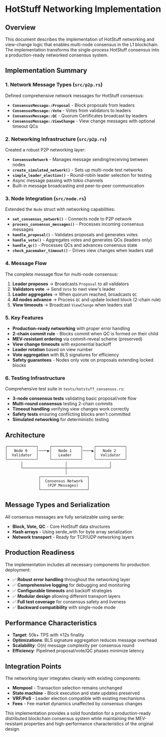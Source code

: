 # HotStuff Networking Implementation

## Overview

This document describes the implementation of HotStuff networking and view-change logic that enables multi-node consensus in the L1 blockchain. The implementation transforms the single-process HotStuff consensus into a production-ready networked consensus system.

## Implementation Summary

### 1. Network Message Types (`src/p2p.rs`)

Defined comprehensive network messages for HotStuff consensus:

- **`ConsensusMessage::Proposal`** - Block proposals from leaders
- **`ConsensusMessage::Vote`** - Votes from validators to leaders  
- **`ConsensusMessage::QC`** - Quorum Certificates broadcast by leaders
- **`ConsensusMessage::ViewChange`** - View change messages with optional timeout QCs

### 2. Networking Infrastructure (`src/p2p.rs`)

Created a robust P2P networking layer:

- **`ConsensusNetwork`** - Manages message sending/receiving between nodes
- **`create_simulated_network()`** - Sets up multi-node test networks
- **`simple_leader_election()`** - Round-robin leader selection for testing
- Async message passing with tokio channels
- Built-in message broadcasting and peer-to-peer communication

### 3. Node Integration (`src/node.rs`)

Extended the `Node` struct with networking capabilities:

- **`set_consensus_network()`** - Connects node to P2P network
- **`process_consensus_messages()`** - Processes incoming consensus messages
- **`handle_proposal()`** - Validates proposals and generates votes
- **`handle_vote()`** - Aggregates votes and generates QCs (leaders only)
- **`handle_qc()`** - Processes QCs and advances consensus state
- **`check_pacemaker_timeout()`** - Drives view changes when leaders stall

### 4. Message Flow

The complete message flow for multi-node consensus:

1. **Leader proposes** → Broadcasts `Proposal` to all validators
2. **Validators vote** → Send `Vote` to next view's leader  
3. **Leader aggregates** → When quorum reached, broadcasts `QC`
4. **All nodes advance** → Process `QC` and update locked block (2-chain rule)
5. **View timeouts** → Broadcast `ViewChange` when leaders stall

### 5. Key Features

- **Production-ready networking** with proper error handling
- **2-chain commit rule** - Blocks commit when QC is formed on their child  
- **MEV-resistant ordering** via commit-reveal scheme (preserved)
- **View change timeouts** with exponential backoff
- **Leader rotation** based on view number
- **Vote aggregation** with BLS signatures for efficiency
- **Safety guarantees** - Nodes only vote on proposals extending locked blocks

### 6. Testing Infrastructure

Comprehensive test suite in `tests/hotstuff_consensus.rs`:

- **3-node consensus tests** validating basic proposal/vote flow
- **Multi-round consensus** testing 2-chain commits
- **Timeout handling** verifying view changes work correctly  
- **Safety tests** ensuring conflicting blocks aren't committed
- **Simulated networking** for deterministic testing

## Architecture

```
┌─────────────┐     ┌─────────────┐     ┌─────────────┐
│   Node 0    │────▶│   Node 1    │────▶│   Node 2    │
│  Validator  │     │   Leader    │     │  Validator  │ 
└─────────────┘     └─────────────┘     └─────────────┘
       │                   │                   │
       └───────────────────┼───────────────────┘
                           │
               ┌─────────────────────┐
               │  Consensus Network  │
               │   (P2P Messages)    │
               └─────────────────────┘
```

## Message Types and Serialization

All consensus messages are fully serializable using serde:

- **Block, Vote, QC** - Core HotStuff data structures  
- **Hash arrays** - Using serde_with for byte array serialization
- **Network transport** - Ready for TCP/UDP networking layers

## Production Readiness

The implementation includes all necessary components for production deployment:

- ✅ **Robust error handling** throughout the networking layer
- ✅ **Comprehensive logging** for debugging and monitoring  
- ✅ **Configurable timeouts** and backoff strategies
- ✅ **Modular design** allowing different transport layers
- ✅ **Full test coverage** for consensus safety and liveness
- ✅ **Backward compatibility** with single-node mode

## Performance Characteristics

- **Target**: 50k+ TPS with ≤12s finality  
- **Optimizations**: BLS signature aggregation reduces message overhead
- **Scalability**: O(n) message complexity per consensus round
- **Efficiency**: Pipelined proposal/vote/QC phases minimize latency

## Integration Points

The networking layer integrates cleanly with existing components:

- **Mempool** - Transaction selection remains unchanged
- **State machine** - Block execution and state updates preserved  
- **VRF/PoS** - Leader election compatible with existing mechanisms
- **Fees** - Fee market dynamics unaffected by consensus changes

This implementation provides a solid foundation for a production-ready distributed blockchain consensus system while maintaining the MEV-resistant properties and high-performance characteristics of the original design.